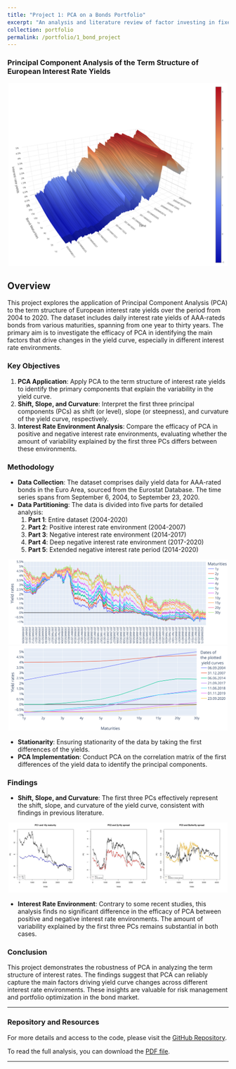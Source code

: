 ```yaml
---
title: "Project 1: PCA on a Bonds Portfolio"
excerpt: "An analysis and literature review of factor investing in fixed income, where the first three components can be attributed to actual meanings in a Bonds Portfolio setting."
collection: portfolio
permalink: /portfolio/1_bond_project
---
```



### Principal Component Analysis of the Term Structure of European Interest Rate Yields

<!-- ![Time Path of the Term Structure](/files/Bond_2.png) -->
<div style="text-align: center;">
    <img src="/files/Bond_2.png" alt="Bond" width="500" />
</div>

## Overview

This project explores the application of Principal Component Analysis (PCA) to the term structure of European interest rate yields over the period from 2004 to 2020. The dataset includes daily interest rate yields of AAA-rateds bonds from various maturities, spanning from one year to thirty years. The primary aim is to investigate the efficacy of PCA in identifying the main factors that drive changes in the yield curve, especially in different interest rate environments.

### Key Objectives

1. **PCA Application**: Apply PCA to the term structure of interest rate yields to identify the primary components that explain the variability in the yield curve.
2. **Shift, Slope, and Curvature**: Interpret the first three principal components (PCs) as shift (or level), slope (or steepness), and curvature of the yield curve, respectively.
3. **Interest Rate Environment Analysis**: Compare the efficacy of PCA in positive and negative interest rate environments, evaluating whether the amount of variability explained by the first three PCs differs between these environments.

### Methodology

- **Data Collection**: The dataset comprises daily yield data for AAA-rated bonds in the Euro Area, sourced from the Eurostat Database. The time series spans from September 6, 2004, to September 23, 2020.
- **Data Partitioning**: The data is divided into five parts for detailed analysis:
  1. **Part 1**: Entire dataset (2004-2020)
  2. **Part 2**: Positive interest rate environment (2004-2007)
  3. **Part 3**: Negative interest rate environment (2014-2017)
  4. **Part 4**: Deep negative interest rate environment (2017-2020)
  5. **Part 5**: Extended negative interest rate period (2014-2020)

<div style="text-align: center;">
    <img src="/files/Bond_.png" alt="bonds2" width="500" />
    <img src="/files/Bond_3.png" alt="bonds3" width="500" />
</div>


<!-- ![Bond Maturities over time](/files/Bond_.png)
![Yield Curves from AAA rate bonds in the european area](/files/Bond_3.png) -->
- **Stationarity**: Ensuring stationarity of the data by taking the first differences of the yields.
- **PCA Implementation**: Conduct PCA on the correlation matrix of the first differences of the yield data to identify the principal components.

### Findings

- **Shift, Slope, and Curvature**: The first three PCs effectively represent the shift, slope, and curvature of the yield curve, consistent with findings in previous literature.
<div style="text-align: center;">
    <img src="/files/3pcs_bonds.png" alt="Bond" width="500" />
</div>

- **Interest Rate Environment**: Contrary to some recent studies, this analysis finds no significant difference in the efficacy of PCA between positive and negative interest rate environments. The amount of variability explained by the first three PCs remains substantial in both cases.

### Conclusion

This project demonstrates the robustness of PCA in analyzing the term structure of interest rates. The findings suggest that PCA can reliably capture the main factors driving yield curve changes across different interest rate environments. These insights are valuable for risk management and portfolio optimization in the bond market.

---

### Repository and Resources

For more details and access to the code, please visit the [GitHub Repository](https://github.com/vitoriarlima/pca-bonds-fixed-income).

To read the full analysis, you can download the [PDF file](https://vitoriarlima.github.io/files/PCA_Bond_Portfolio.pdf).


---

<!-- ### Pretty Visualizations

![Bond Maturities over time](/files/Bond_.png)
![Yield Curves from AAA rate bonds in the european area](/files/Bond_3.png)

![Time Path of the Term Structure](/files/Bond_2.png) -->

